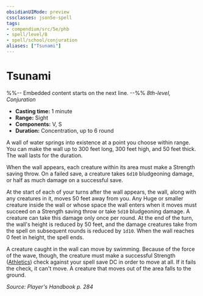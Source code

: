 ```yaml
---
obsidianUIMode: preview
cssclasses: json5e-spell
tags:
- compendium/src/5e/phb
- spell/level/8
- spell/school/conjuration
aliases: ["Tsunami"]
---
```

# Tsunami
%%-- Embedded content starts on the next line. --%%
*8th-level, Conjuration*  

- **Casting time:** 1 minute
- **Range:** Sight
- **Components:** V, S
- **Duration:** Concentration, up to 6 round

A wall of water springs into existence at a point you choose within range. You can make the wall up to 300 feet long, 300 feet high, and 50 feet thick. The wall lasts for the duration.

When the wall appears, each creature within its area must make a Strength saving throw. On a failed save, a creature takes `6d10` bludgeoning damage, or half as much damage on a successful save.

At the start of each of your turns after the wall appears, the wall, along with any creatures in it, moves 50 feet away from you. Any Huge or smaller creature inside the wall or whose space the wall enters when it moves must succeed on a Strength saving throw or take `5d10` bludgeoning damage. A creature can take this damage only once per round. At the end of the turn, the wall's height is reduced by 50 feet, and the damage creatures take from the spell on subsequent rounds is reduced by `1d10`. When the wall reaches 0 feet in height, the spell ends.

A creature caught in the wall can move by swimming. Because of the force of the wave, though, the creature must make a successful Strength ([Athletics](Mechanics/Rules/skills.md#Athletics)) check against your spell save DC in order to move at all. If it fails the check, it can't move. A creature that moves out of the area falls to the ground.

*Source: Player's Handbook p. 284*
